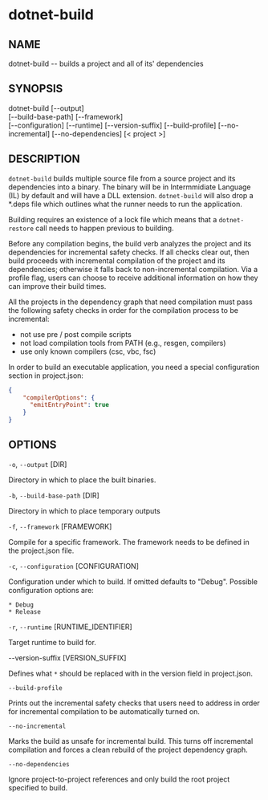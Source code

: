 dotnet-build
===========

## NAME 
dotnet-build -- builds a project and all of its' dependencies 

## SYNOPSIS

dotnet-build [--output]  
    [--build-base-path] [--framework]  
    [--configuration]  [--runtime] [--version-suffix]
    [--build-profile]  [--no-incremental] [--no-dependencies]
    [< project >]  

## DESCRIPTION

`dotnet-build` builds multiple source file from a source project and its dependencies into a binary. 
The binary will be in Intermmidiate Language (IL) by default and will have a DLL extension. 
`dotnet-build` will also drop a \*.deps file which outlines what the runner needs to run the application.  

Building requires an existence of a lock file which means that a `dotnet-restore` call needs to happen 
previous to building.

Before any compilation begins, the build verb analyzes the project and its dependencies for incremental safety checks. 
If all checks clear out, then build proceeds with incremental compilation of the project and its dependencies; 
otherwise it falls back to non-incremental compilation. Via a profile flag, users can choose to receive additional 
information on how they can improve their build times.

All the projects in the dependency graph that need compilation must pass the following safety checks in order for the 
compilation process to be incremental:
- not use pre / post compile scripts
- not load compilation tools from PATH (e.g., resgen, compilers)
- use only known compilers (csc, vbc, fsc)

In order to build an executable application, you need a special configuration section in project.json:

```json
{ 
    "compilerOptions": {
      "emitEntryPoint": true
    }
}
```

## OPTIONS

`-o`, `--output` [DIR]

Directory in which to place the built binaries. 

`-b`, `--build-base-path` [DIR]

Directory in which to place temporary outputs

`-f`, `--framework` [FRAMEWORK]

Compile for a specific framework. The framework needs to be defined in the project.json file.

`-c`, `--configuration` [CONFIGURATION]

Configuration under which to build. If omitted defaults to "Debug". Possible configuration options are:

    * Debug
    * Release 

`-r`, `--runtime` [RUNTIME_IDENTIFIER]

Target runtime to build for. 

--version-suffix [VERSION_SUFFIX]

Defines what `*` should be replaced with in the version field in project.json.

`--build-profile`

Prints out the incremental safety checks that users need to address in order for incremental compilation to be automatically turned on.

`--no-incremental`

Marks the build as unsafe for incremental build. This turns off incremental compilation and forces a clean rebuild of the project dependency graph.

`--no-dependencies`

Ignore project-to-project references and only build the root project specified to build.

